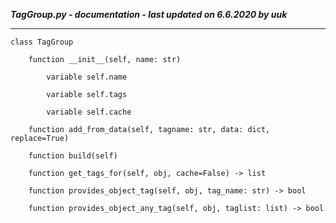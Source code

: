 ***TagGroup.py - documentation - last updated on 6.6.2020 by uuk***
___

    class TagGroup

        function __init__(self, name: str)

            variable self.name

            variable self.tags

            variable self.cache

        function add_from_data(self, tagname: str, data: dict, replace=True)

        function build(self)

        function get_tags_for(self, obj, cache=False) -> list

        function provides_object_tag(self, obj, tag_name: str) -> bool

        function provides_object_any_tag(self, obj, taglist: list) -> bool